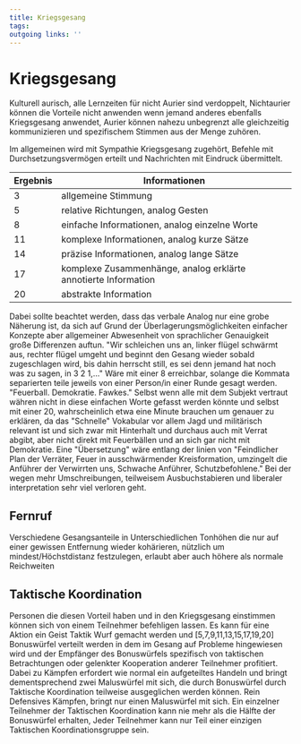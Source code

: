```yaml
---
title: Kriegsgesang  
tags:   
outgoing links: ''  
---
```

# Kriegsgesang
Kulturell aurisch, alle Lernzeiten für nicht Aurier sind verdoppelt, Nichtaurier können die Vorteile nicht anwenden wenn jemand anderes ebenfalls Kriegsgesang anwendet, Aurier können nahezu unbegrenzt alle gleichzeitig kommunizieren und spezifischem Stimmen aus der Menge zuhören.

Im allgemeinen wird mit Sympathie Kriegsgesang zugehört, Befehle mit Durchsetzungsvermögen erteilt und Nachrichten mit Eindruck übermittelt.

|Ergebnis|Informationen|
|---|---|
|3| allgemeine Stimmung|
|5| relative Richtungen, analog Gesten|
|8| einfache Informationen, analog einzelne Worte|
|11| komplexe Informationen, analog kurze Sätze|
|14| präzise Informationen, analog lange Sätze|
|17| komplexe Zusammenhänge, analog erklärte annotierte Information|
|20| abstrakte Information|

Dabei sollte beachtet werden, dass das verbale Analog nur eine grobe Näherung ist, da sich auf Grund der Überlagerungsmöglichkeiten einfacher Konzepte aber allgemeiner Abwesenheit von sprachlicher Genauigkeit große Differenzen auftun. 
"Wir schleichen uns an, linker flügel schwärmt aus, rechter flügel umgeht und beginnt den Gesang wieder sobald zugeschlagen wird, bis dahin herrscht still, es sei denn jemand hat noch was zu sagen, in 3 2 1,..."
Wäre mit einer 8 erreichbar, solange die Kommata separierten teile jeweils von einer Person/in einer Runde gesagt werden. 
"Feuerball. Demokratie. Fawkes." Selbst wenn alle mit dem Subjekt vertraut währen nicht in diese einfachen Worte gefasst werden könnte und selbst mit einer 20, wahrscheinlich etwa eine Minute brauchen um genauer zu erklären, da das "Schnelle" Vokabular vor allem Jagd und militärisch relevant ist und sich zwar mit Hinterhalt und durchaus auch mit Verrat abgibt, aber nicht direkt mit Feuerbällen und an sich gar nicht mit Demokratie.
Eine "Übersetzung" wäre entlang der linien von "Feindlicher Plan der Verräter, Feuer in ausschwärmender Kreisformation, umzingelt die Anführer der Verwirrten uns, Schwache Anführer, Schutzbefohlene." Bei der wegen mehr Umschreibungen, teilweisem Ausbuchstabieren und liberaler interpretation sehr viel verloren geht.

## Fernruf
Verschiedene Gesangsanteile in Unterschiedlichen Tonhöhen die nur auf einer gewissen Entfernung wieder kohärieren, nützlich um mindest/Höchstdistanz festzulegen, erlaubt aber auch höhere als normale Reichweiten

## Taktische Koordination
Personen die diesen Vorteil haben und in den Kriegsgesang einstimmen können sich von einem Teilnehmer befehligen lassen. 
Es kann für eine Aktion ein Geist Taktik Wurf gemacht werden und \[5,7,9,11,13,15,17,19,20] Bonuswürfel verteilt werden in dem im Gesang auf Probleme hingewiesen wird und der Empfänger des Bonuswürfels spezifisch von taktischen Betrachtungen oder gelenkter Kooperation anderer Teilnehmer profitiert. Dabei zu Kämpfen erfordert wie normal ein aufgeteiltes Handeln und bringt dementsprechend zwei Maluswürfel mit sich, die durch Bonuswürfel durch Taktische Koordination teilweise ausgeglichen werden können. Rein Defensives Kämpfen, bringt nur einen Maluswürfel mit sich.
Ein einzelner Teilnehmer der Taktischen Koordination kann nie mehr als die Hälfte der Bonuswürfel erhalten, Jeder Teilnehmer kann nur Teil einer einzigen Taktischen Koordinationsgruppe sein.

## 